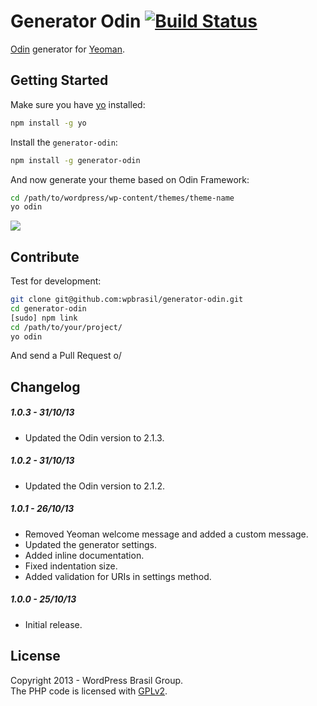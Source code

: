 # Generator Odin [![Build Status](https://secure.travis-ci.org/wpbrasil/generator-odin.png?branch=master)](https://travis-ci.org/wpbrasil/generator-odin)

[Odin](http://wpod.in/) generator for [Yeoman](http://yeoman.io).

## Getting Started ##

Make sure you have [yo](https://github.com/yeoman/yo) installed: 

```bash
npm install -g yo
```

Install the `generator-odin`:

```bash
npm install -g generator-odin
```

And now generate your theme based on Odin Framework:

```bash
cd /path/to/wordpress/wp-content/themes/theme-name
yo odin
```

![](http://i.imgur.com/9iqVrMX.png)

## Contribute ##

Test for development:

```bash
git clone git@github.com:wpbrasil/generator-odin.git
cd generator-odin
[sudo] npm link
cd /path/to/your/project/
yo odin
```

And send a Pull Request o/

## Changelog ##

##### 1.0.3 - 31/10/13 #####

* Updated the Odin version to 2.1.3.

##### 1.0.2 - 31/10/13 #####

* Updated the Odin version to 2.1.2.

##### 1.0.1 - 26/10/13 #####

* Removed Yeoman welcome message and added a custom message.
* Updated the generator settings.
* Added inline documentation.
* Fixed indentation size.
* Added validation for URIs in settings method.

##### 1.0.0 - 25/10/13 #####

* Initial release.

## License ##

Copyright 2013 - WordPress Brasil Group.  
The PHP code is licensed with [GPLv2](http://www.gnu.org/licenses/gpl-2.0.txt).
